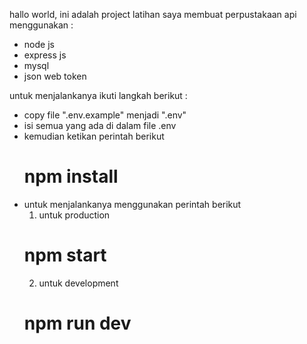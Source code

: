 hallo world, ini adalah project latihan saya membuat perpustakaan api menggunakan :
- node js
- express js
- mysql
- json web token

untuk menjalankanya ikuti langkah berikut :
- copy file ".env.example" menjadi ".env"
- isi semua yang ada di dalam file .env
- kemudian ketikan perintah berikut
  # npm install
- untuk menjalankanya menggunakan perintah berikut
  1. untuk production
  # npm start
  2. untuk development
  # npm run dev
